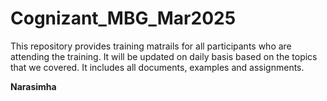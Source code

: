 # Cognizant_MBG_Mar2025

This repository provides training matrails for all participants who are attending the training. It will be updated on daily basis based on the topics that we covered. It includes all documents, examples and assignments.


**Narasimha**
